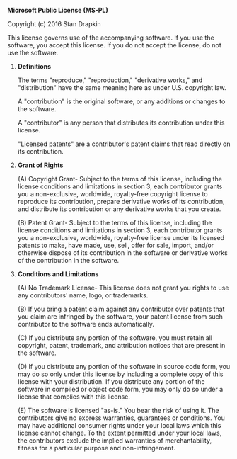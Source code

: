 **Microsoft Public License (MS-PL)**

Copyright (c) 2016 Stan Drapkin 

This license governs use of the accompanying software. If you use the software, you accept this license. If you do not accept the license, do not use the software.

1. **Definitions**

	The terms "reproduce," "reproduction," "derivative works," and "distribution" have the
	same meaning here as under U.S. copyright law.

	A "contribution" is the original software, or any additions or changes to the software.
	
	A "contributor" is any person that distributes its contribution under this license.

	"Licensed patents" are a contributor's patent claims that read directly on its contribution.

2. **Grant of Rights**

	(A) Copyright Grant- Subject to the terms of this license, including the license conditions and limitations in section 3, each contributor grants you a non-exclusive, worldwide, royalty-free copyright license to reproduce its contribution, prepare derivative works of its contribution, and distribute its contribution or any derivative works that you create.

	(B) Patent Grant- Subject to the terms of this license, including the license conditions and limitations in section 3, each contributor grants you a non-exclusive, worldwide, royalty-free license under its licensed patents to make, have made, use, sell, offer for sale, import, and/or otherwise dispose of its contribution in the software or derivative works of the contribution in the software.

3. **Conditions and Limitations**

	(A) No Trademark License- This license does not grant you rights to use any contributors' name, logo, or trademarks.

	(B) If you bring a patent claim against any contributor over patents that you claim are infringed by the software, your patent license from such contributor to the software ends automatically.

	(C) If you distribute any portion of the software, you must retain all copyright, patent, trademark, and attribution notices that are present in the software.

	(D) If you distribute any portion of the software in source code form, you may do so only under this license by including a complete copy of this license with your distribution. If you distribute any portion of the software in compiled or object code form, you may only do so under a license that complies with this license.

	(E) The software is licensed "as-is." You bear the risk of using it. The contributors give no express warranties, guarantees or conditions. You may have additional consumer rights under your local laws which this license cannot change. To the extent permitted under your local laws, the contributors exclude the implied warranties of merchantability, fitness for a particular purpose and non-infringement.